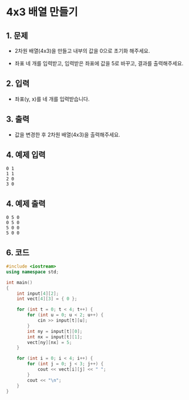 # 4x3 배열 만들기

## 1. 문제
- 2차원 배열(4x3)을 만들고 내부의 값을 0으로 초기화 해주세요.

- 좌표 네 개를 입력받고, 입력받은 좌표에 값을 5로 바꾸고, 결과를 출력해주세요.

## 2. 입력
- 좌표(y, x)를 네 개를 입력받습니다.

## 3. 출력
- 값을 변경한 후 2차원 배열(4x3)을 출력해주세요.

## 4. 예제 입력

```
0 1
1 1
2 0
3 0
```

## 4. 예제 출력
```
0 5 0
0 5 0
5 0 0
5 0 0
```

## 6. 코드
```c++
#include <iostream>
using namespace std;

int main()
{
    int input[4][2];
    int vect[4][3] = { 0 };

    for (int t = 0; t < 4; t++) {
        for (int u = 0; u < 2; u++) {
            cin >> input[t][u];
        }
        int ny = input[t][0];
        int nx = input[t][1];
        vect[ny][nx] = 5;
    }

    for (int i = 0; i < 4; i++) {
        for (int j = 0; j < 3; j++) {
            cout << vect[i][j] << " ";
        }
        cout << "\n";
    }
}
```
